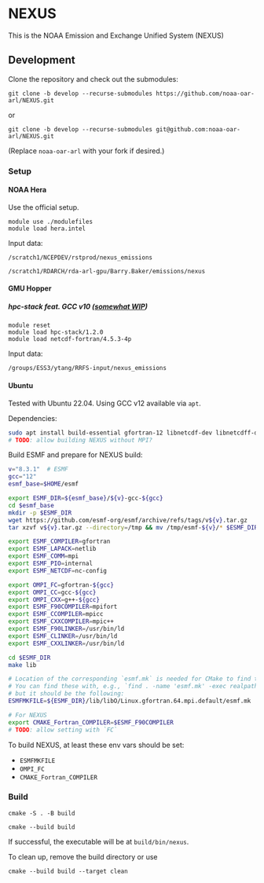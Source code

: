 # NEXUS

This is the NOAA Emission and Exchange Unified System (NEXUS)

## Development

Clone the repository and check out the submodules:
```
git clone -b develop --recurse-submodules https://github.com/noaa-oar-arl/NEXUS.git
```
or
```
git clone -b develop --recurse-submodules git@github.com:noaa-oar-arl/NEXUS.git
```
(Replace `noaa-oar-arl` with your fork if desired.)


### Setup

#### NOAA Hera

Use the official setup.
```
module use ./modulefiles
module load hera.intel
```

Input data:
```
/scratch1/NCEPDEV/rstprod/nexus_emissions
```
```
/scratch1/RDARCH/rda-arl-gpu/Barry.Baker/emissions/nexus
```

#### GMU Hopper

##### hpc-stack feat. GCC v10 ([somewhat WIP](https://github.com/noaa-oar-arl/ufs-srweather-app/pull/6))

```
module reset
module load hpc-stack/1.2.0
module load netcdf-fortran/4.5.3-4p
```

Input data:
```
/groups/ESS3/ytang/RRFS-input/nexus_emissions
```

#### Ubuntu

Tested with Ubuntu 22.04.
Using GCC v12 available via `apt`.

Dependencies:
```bash
sudo apt install build-essential gfortran-12 libnetcdf-dev libnetcdff-dev liblapack-dev libopenblas-dev mpi-default-dev mpi-default-bin
# TODO: allow building NEXUS without MPI?
```

Build ESMF and prepare for NEXUS build:
```bash
v="8.3.1"  # ESMF
gcc="12"
esmf_base=$HOME/esmf

export ESMF_DIR=${esmf_base}/${v}-gcc-${gcc}
cd $esmf_base
mkdir -p $ESMF_DIR
wget https://github.com/esmf-org/esmf/archive/refs/tags/v${v}.tar.gz
tar xzvf v${v}.tar.gz --directory=/tmp && mv /tmp/esmf-${v}/* $ESMF_DIR

export ESMF_COMPILER=gfortran
export ESMF_LAPACK=netlib
export ESMF_COMM=mpi
export ESMF_PIO=internal
export ESMF_NETCDF=nc-config

export OMPI_FC=gfortran-${gcc}
export OMPI_CC=gcc-${gcc}
export OMPI_CXX=g++-${gcc}
export ESMF_F90COMPILER=mpifort
export ESMF_CCOMPILER=mpicc
export ESMF_CXXCOMPILER=mpic++
export ESMF_F90LINKER=/usr/bin/ld
export ESMF_CLINKER=/usr/bin/ld
export ESMF_CXXLINKER=/usr/bin/ld

cd $ESMF_DIR
make lib

# Location of the corresponding `esmf.mk` is needed for CMake to find the lib later
# You can find these with, e.g., `find . -name 'esmf.mk' -exec realpath {} \;`,
# but it should be the following:
ESMFMKFILE=${ESMF_DIR}/lib/libO/Linux.gfortran.64.mpi.default/esmf.mk

# For NEXUS
export CMAKE_Fortran_COMPILER=$ESMF_F90COMPILER
# TODO: allow setting with `FC`
```

To build NEXUS, at least these env vars should be set:
- `ESMFMKFILE`
- `OMPI_FC`
- `CMAKE_Fortran_COMPILER`

### Build

```
cmake -S . -B build
```
```
cmake --build build
```
If successful, the executable will be at `build/bin/nexus`.

To clean up, remove the build directory or use
```
cmake --build build --target clean
```
